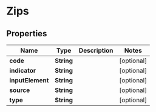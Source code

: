 

# Zips


## Properties

| Name | Type | Description | Notes |
|------------ | ------------- | ------------- | -------------|
|**code** | **String** |  |  [optional] |
|**indicator** | **String** |  |  [optional] |
|**inputElement** | **String** |  |  [optional] |
|**source** | **String** |  |  [optional] |
|**type** | **String** |  |  [optional] |



